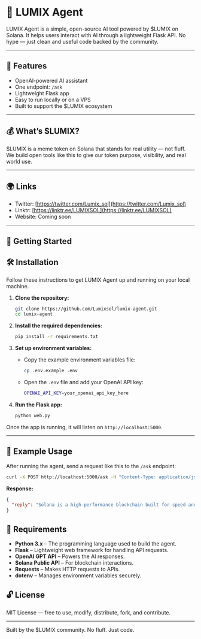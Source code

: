 
# 🤖 LUMIX Agent

LUMIX Agent is a simple, open-source AI tool powered by $LUMIX on Solana. It helps users interact with AI through a lightweight Flask API. No hype — just clean and useful code backed by the community.

---

## 🔧 Features

- OpenAI-powered AI assistant  
- One endpoint: `/ask`  
- Lightweight Flask app  
- Easy to run locally or on a VPS  
- Built to support the $LUMIX ecosystem  

---

## 💰 What’s $LUMIX?

$LUMIX is a meme token on Solana that stands for real utility — not fluff. We build open tools like this to give our token purpose, visibility, and real world use.

---

## 🌍 Links

- Twitter: [https://twitter.com/Lumix_sol](https://twitter.com/Lumix_sol)
- Linktr: [https://linktr.ee/LUMIXSOL](https://linktr.ee/LUMIXSOL)  
- Website: Coming soon
  

---

## 🚀 Getting Started


## 🛠️ Installation

Follow these instructions to get LUMIX Agent up and running on your local machine.

1. **Clone the repository:**
   ```bash
   git clone https://github.com/Lumixsol/lumix-agent.git
   cd lumix-agent
   ```

2. **Install the required dependencies:**
   ```bash
   pip install -r requirements.txt
   ```

3. **Set up environment variables:**
   - Copy the example environment variables file:
     ```bash
     cp .env.example .env
     ```
   - Open the `.env` file and add your OpenAI API key:
     ```bash
     OPENAI_API_KEY=your_openai_api_key_here
     ```

4. **Run the Flask app:**
   ```bash
   python web.py
   ```

Once the app is running, it will listen on `http://localhost:5000`.

---

## 💬 Example Usage

After running the agent, send a request like this to the `/ask` endpoint:

```bash
curl -X POST http://localhost:5000/ask -H "Content-Type: application/json" -d '{"message": "Tell me about Solana"}'
```

**Response:**

```json
{
  "reply": "Solana is a high-performance blockchain built for speed and low fees."
}
```

## 🧰 Requirements

- **Python 3.x** – The programming language used to build the agent.
- **Flask** – Lightweight web framework for handling API requests.
- **OpenAI GPT API** – Powers the AI responses.
- **Solana Public API** – For blockchain interactions.
- **Requests** – Makes HTTP requests to APIs.
- **dotenv** – Manages environment variables securely.

## 🔓 License

MIT License — free to use, modify, distribute, fork, and contribute.

---

Built by the $LUMIX community. No fluff. Just code.
